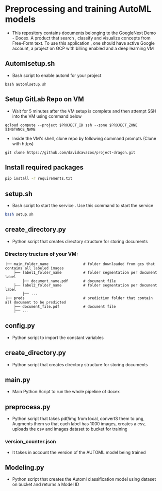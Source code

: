 # Preprocessing and training AutoML models

- This repository contains documents belonging to the GoogleNext Demo - Docex. A product that search , classify and visualize concepts from Free-Form text. 
To use this application , one should have active Google account, a project on GCP with billing enabled and a deep learning VM

## Automlsetup.sh
- Bash script to enable automl for your project
```shell
bash automlsetup.sh
```

## Setup GitLab Repo on VM
- Wait for 5 minutes after the VM setup is complete and then attempt SSH into the VM using command below
```shell
gcloud compute --project $PROJECT_ID ssh --zone $PROJECT_ZONE $INSTANCE_NAME
```

- Inside the VM's shell, clone repo by following command prompts (Clone with https)
```shell
git clone https://github.com/davidcavazos/project-dragon.git
```

## Install required packages

```bash
pip install -r requirements.txt
```
## setup.sh

- Bash script to start the service . Use this command to start the service 
```bash 
bash setup.sh
```
## create_directory.py

- Python script that creates directory structure for storing documents

### Directory tructure of your VM:
```
├── main_folder_name				# folder downloaded from gcs that contains all labeled images
	├── label1_folder_name			# folder segmentation per document label
		├── document_name.pdf 		# document file
	├── label2_folder_name			# folder segmentation per document label
		├── ...
├── preds							# prediction folder that contain all document to be predicted
	├── document_file.pdf 			# document file
	├── ...
```

## config.py

- Python script to import the constant variables

## create_directory.py

- Python script that creates directory structure for storing documents

## main.py 

- Main Python Script to run the whole pipeline of docex

## preprocess.py

- Python script that takes pdf/img from local, convertS them to png,
Augments them so that each label has 1000 images, creates a csv, 
uploads the csv and images dataset to bucket for training 


### version_counter.json

- It takes in account the version of the AUTOML model being trained

## Modeling.py
- Python script that creates the Automl classification model using dataset on bucket and returns a Model ID



